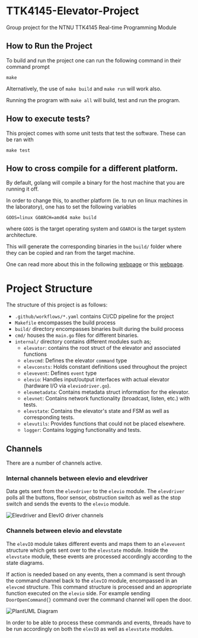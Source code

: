 # TTK4145-Elevator-Project
Group project for the NTNU TTK4145 Real-time Programming Module

## How to Run the Project

To build and run the project one can run the following command in their command prompt

```terminal
make
```

Alternatively, the use of `make build` and `make run` will work also.

Running the program with `make all` will build, test and run the program.

## How to execute tests?

This project comes with some unit tests that test the software. These can be ran with

```terminal
make test
```

## How to cross compile for a different platform.

By default, golang will compile a binary for the host machine that you are running it off.

In order to change this, to another platform (ie. to run on linux machines in the laboratory), one has to set the following variables

```terminal
GOOS=linux GOARCH=amd64 make build
```

where `GOOS` is the target operating system and `GOARCH` is the target system architecture.

This will generate the corresponding binaries in the `build/` folder where they can be copied and ran from the target machine.

One can read more about this in the following [webpage](https://tip.golang.org/wiki/WindowsCrossCompiling#go-version--15) or this [webpage](https://gist.github.com/asukakenji/f15ba7e588ac42795f421b48b8aede63).

# Project Structure

The structure of this project is as follows:

- `.github/workflows/*.yaml` contains CI/CD pipeline for the project 
- `Makefile` encompasses the build process
- `build/` directory encompasses binaries built during the build process
- `cmd/` houses the `main.go` files for different binaries.
- `internal/` directory contains different modules such as;
    - `elevator`: contains the root struct of the elevator and associated functions
    - `elevcmd`: Defines the elevator `command` type
    - `elevconsts`: Holds constant definitions used throughout the project
    - `elevevent`: Defines `event` type
    - `elevio`: Handles input/output interfaces with actual elevator (hardware I/O via `eleviodriver.go`).
    - `elevmetadata`: Contains metadata struct information for the elevator.
    - `elevnet`: Contains network functionality (broadcast, listen, etc.) with tests.
    - `elevstate`: Contains the elevator's state and FSM as well as corresponding tests.
    - `elevutils`: Provides functions that could not be placed elsewhere.
    - `logger`: Contains logging functionality and tests.

## Channels

There are a number of channels active.

### Internal channels between elevio and elevdriver

Data gets sent from the `elevdriver` to the `elevio` module.
The `elevdriver` polls all the buttons, floor sensor, obstruction switch as well as the stop switch and sends the events to the `elevio` module.

![Elevdriver and ElevIO driver channels](https://www.plantuml.com/plantuml/svg/VS_1JeH030RWUv-YH_UmBx07inensHC942_gOM2gJ3BJag6G-FOEJC34YCUstz-qrr5Dr2buyFIXg8BHVVQAraNgr0a3l9AdsOcDRgRuZcR4f-hsKbJRO6tTobocTKfhfsuUcW8WMpoVxvF12tQzOIR_EAaAl_6TVWrqmLmMCx6UZYBFNYJk2VUFh5M67ROY_b2MxQZn5mL88i7yGRAqdBKbThnyI_dW37zsImY6xP-9BjWJN8dj5Fmt)

### Channels between elevio and elevstate

The `elevIO` module takes different events and maps them to an `elevevent` structure which gets sent over to the `elevstate` module.
Inside the `elevstate` module, these events are processed accordingly according to the state diagrams.

If action is needed based on any events, then a command is sent through the command channel back to the `elevIO` module, encompassed in an `elevcmd` structure. This command structure is processed and an appropriate function executed on the `elevio` side. For example sending `DoorOpenCommand{}` command over the command channel will open the door.

![PlantUML Diagram](https://www.plantuml.com/plantuml/svg/PSw_JiCm40RmtKznwaI7la07r0YiAbAJICIm0CF9Fb8B_wdi2n92l3l1mIoL9_zydxyxPCR4itV2qHi3HqXsEZCOcqYpZK682-ftd0Wsqj47SamR-180pxHSTGoPyojWXhkX7rLr6ukrGmLFZ0OP2tTIDVKX41VhvNyuCp8L75MZPEMPhLkh7bLx6d_PnMcYLEmq78_oeSuk9t1n-IHxLLbxyxThrpNzlVWMeXrWjxjTcs0F9GZwZ26GUmat_7cXHUkNMr46IsH9xa57xp6OwyJQjXK72cRsxWS0)

In order to be able to process these commands and events, threads have to be run accordingly on both the `elevIO` as well as `elevstate` modules.